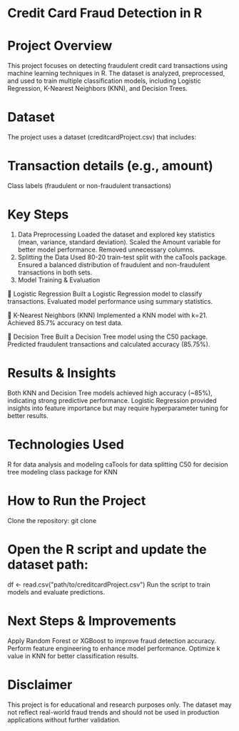 # Credit Card Fraud Detection in R

# Project Overview
This project focuses on detecting fraudulent credit card transactions using machine learning techniques in R. The dataset is analyzed, preprocessed, and used to train multiple classification models, including Logistic Regression, K-Nearest Neighbors (KNN), and Decision Trees.

# Dataset
The project uses a dataset (creditcardProject.csv) that includes:

# Transaction details (e.g., amount)
Class labels (fraudulent or non-fraudulent transactions)

# Key Steps
1. Data Preprocessing
Loaded the dataset and explored key statistics (mean, variance, standard deviation).
Scaled the Amount variable for better model performance.
Removed unnecessary columns.
2. Splitting the Data
Used 80-20 train-test split with the caTools package.
Ensured a balanced distribution of fraudulent and non-fraudulent transactions in both sets.
3. Model Training & Evaluation
   
🔹 Logistic Regression
Built a Logistic Regression model to classify transactions.
Evaluated model performance using summary statistics.

🔹 K-Nearest Neighbors (KNN)
Implemented a KNN model with k=21.
Achieved 85.7% accuracy on test data.

🔹 Decision Tree
Built a Decision Tree model using the C50 package.
Predicted fraudulent transactions and calculated accuracy (85.75%).

# Results & Insights
Both KNN and Decision Tree models achieved high accuracy (~85%), indicating strong predictive performance.
Logistic Regression provided insights into feature importance but may require hyperparameter tuning for better results.

# Technologies Used
R for data analysis and modeling
caTools for data splitting
C50 for decision tree modeling
class package for KNN

# How to Run the Project
Clone the repository:
git clone <repo-link>

# Open the R script and update the dataset path:
df <- read.csv("path/to/creditcardProject.csv")
Run the script to train models and evaluate predictions.

# Next Steps & Improvements
Apply Random Forest or XGBoost to improve fraud detection accuracy.
Perform feature engineering to enhance model performance.
Optimize k value in KNN for better classification results.

# Disclaimer
This project is for educational and research purposes only. The dataset may not reflect real-world fraud trends and should not be used in production applications without further validation.
